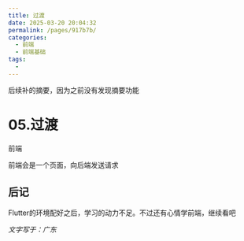 ```yaml
---
title: 过渡
date: 2025-03-20 20:04:32
permalink: /pages/917b7b/
categories:
  - 前端
  - 前端基础
tags:
  - 
---
```


后续补的摘要，因为之前没有发现摘要功能

<!-- more -->

# 05.过渡

前端

前端会是一个页面，向后端发送请求





## 后记

Flutter的环境配好之后，学习的动力不足。不过还有心情学前端，继续看吧

*文字写于：广东*
